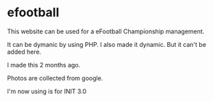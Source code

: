 # efootball

This website can be used for a eFootball Championship management.

It can be dymanic by using PHP. I also made it dynamic. But it can't be added here.

I made this 2 months ago. 

Photos are collected from google.

I'm now using is for INIT 3.0

